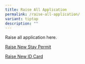 ```yaml
---
title: Raise All Application
permalink: /raise-all-application/
variant: tiptap
description: ""
---
```

<p>Raise all application here.</p>
<p><a href="https://form.gov.sg/65dd54e0cdc68597a44e9ddc" rel="noopener noreferrer nofollow" target="_blank">Raise New Stay Permit</a>
</p>
<p><a href="https://form.gov.sg/65dd54e0cdc68597a44e9ddc" rel="noopener noreferrer nofollow" target="_blank">Raise New ID Card</a>
</p>